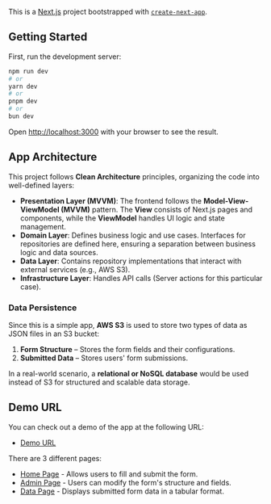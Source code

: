 This is a [Next.js](https://nextjs.org) project bootstrapped with [`create-next-app`](https://nextjs.org/docs/app/api-reference/cli/create-next-app).

## Getting Started

First, run the development server:

```bash
npm run dev
# or
yarn dev
# or
pnpm dev
# or
bun dev
```

Open [http://localhost:3000](http://localhost:3000) with your browser to see the result.

## App Architecture

This project follows **Clean Architecture** principles, organizing the code into well-defined layers:

- **Presentation Layer (MVVM)**: The frontend follows the **Model-View-ViewModel (MVVM)** pattern. The **View** consists of Next.js pages and components, while the **ViewModel** handles UI logic and state management.
- **Domain Layer**: Defines business logic and use cases. Interfaces for repositories are defined here, ensuring a separation between business logic and data sources.
- **Data Layer**: Contains repository implementations that interact with external services (e.g., AWS S3).
- **Infrastructure Layer**: Handles API calls (Server actions for this particular case).

### Data Persistence
Since this is a simple app, **AWS S3** is used to store two types of data as JSON files in an S3 bucket:
1. **Form Structure** – Stores the form fields and their configurations.
2. **Submitted Data** – Stores users' form submissions.

In a real-world scenario, a **relational or NoSQL database** would be used instead of S3 for structured and scalable data storage.

## Demo URL

You can check out a demo of the app at the following URL:

- [Demo URL](https://multiform-app-b7v6.vercel.app/)

There are 3 different pages:

- [Home Page](https://multiform-app-b7v6.vercel.app/) - Allows users to fill and submit the form.
- [Admin Page](https://multiform-app-b7v6.vercel.app/admin) - Users can modify the form's structure and fields.
- [Data Page](https://multiform-app-b7v6.vercel.app/data) - Displays submitted form data in a tabular format.

